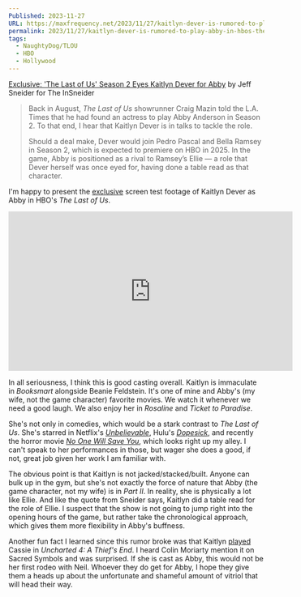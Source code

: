```yaml
---
Published: 2023-11-27
URL: https://maxfrequency.net/2023/11/27/kaitlyn-dever-is-rumored-to-play-abby-in-hbos-the-last-of-us/
permalink: 2023/11/27/kaitlyn-dever-is-rumored-to-play-abby-in-hbos-the-last-of-us/
tags:
  - NaughtyDog/TLOU
  - HBO
  - Hollywood
---
```

[Exclusive: 'The Last of Us' Season 2 Eyes Kaitlyn Dever for Abby](https://www.theinsneider.com/p/last-of-us-abby-kaitlyn-dever-season-2-ferrari-movie-review) by Jeff Sneider for The InSneider

> Back in August, *The Last of Us* showrunner Craig Mazin told the L.A. Times that he had found an actress to play Abby Anderson in Season 2. To that end, I hear that Kaitlyn Dever is in talks to tackle the role.
> 
> Should a deal make, Dever would join Pedro Pascal and Bella Ramsey in Season 2, which is expected to premiere on HBO in 2025. In the game, Abby is positioned as a rival to Ramsey’s Ellie — a role that Dever herself was once eyed for, having done a table read as that character.

I'm happy to present the [exclusive](https://youtube.com/watch?v=I7WEg5yZOqE) screen test footage of Kaitlyn Dever as Abby in HBO's *The Last of Us*. 

<div class=iframe-container>
<iframe width="560" height="315" src="https://www.youtube-nocookie.com/embed/I7WEg5yZOqE?si=M4JTY0YZAwsWZmnL" title="YouTube video player" frameborder="0" allow="accelerometer; autoplay; clipboard-write; encrypted-media; gyroscope; picture-in-picture; web-share" allowfullscreen></iframe>
</div>

In all seriousness, I think this is good casting overall. Kaitlyn is immaculate in *Booksmart* alongside Beanie Feldstein. It's one of mine and Abby's (my wife, not the game character) favorite movies. We watch it whenever we need a good laugh. We also enjoy her in *Rosaline* and *Ticket to Paradise*. 

She's not only in comedies, which would be a stark contrast to *The Last of Us*. She's starred in Netflix's *[Unbelievable](https://youtube.com/watch?v=QTIkUzkbzQk)*, Hulu's *[Dopesick](https://youtube.com/watch?v=x3Z4NFUPbZ0)*, and recently the horror movie *[No One Will Save You](https://youtube.com/watch?v=IcA02w6rm44)*, which looks right up my alley. I can't speak to her performances in those, but wager she does a good, if not, great job given her work I am familiar with.

The obvious point is that Kaitlyn is not jacked/stacked/built. Anyone can bulk up in the gym, but she's not exactly the force of nature that Abby (the game character, not my wife) is in *Part II*. In reality, she is physically a lot like Ellie. And like the quote from Sneider says, Kaitlyn did a table read for the role of Ellie. I suspect that the show is not going to jump right into the opening hours of the game, but rather take the chronological approach, which gives them more flexibility in Abby's buffness.

Another fun fact I learned since this rumor broke was that Kaitlyn [played](https://www.instagram.com/p/BFwuI0FFJBO/) Cassie in *Uncharted 4: A Thief's End*. I heard Colin Moriarty mention it on Sacred Symbols and was surprised. If she is cast as Abby, this would not be her first rodeo with Neil. Whoever they do get for Abby, I hope they give them a heads up about the unfortunate and shameful amount of vitriol that will head their way. 
